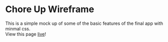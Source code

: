 # Chore Up Wireframe
This is a simple mock up of some of the basic features of the final app with minmal css.  
View this page [live](https://human437.github.io/choreUp-Wireframe/)!